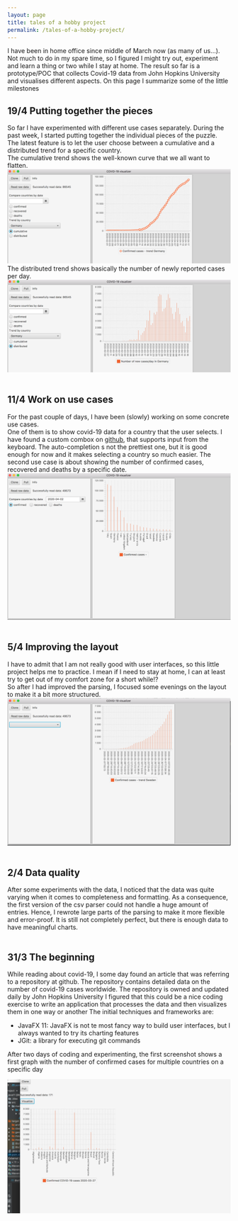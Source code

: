 ```yaml
---
layout: page
title: tales of a hobby project
permalink: /tales-of-a-hobby-project/
---
```

I have been in home office since middle of March now (as many of us...). Not much to do in my spare time, so I figured I might try out, experiment and learn a thing or two while I stay at home.
The result so far is a prototype/POC that collects Covid-19 data from John Hopkins University and visualises different aspects.
On this page I summarize some of the little milestones

## 19/4 Putting together the pieces
So far I have experimented with different use cases separately. During the past week, I started putting together the individual pieces of the puzzle.
<br/>
The latest feature is to let the user choose between a cumulative and a distributed trend for a specific country.<br/>
The cumulative trend shows the well-known curve that we all want to flatten.
![](/assets/covid19vis/cumulative.png)
The distributed trend shows basically the number of newly reported cases per day.
![](/assets/covid19vis/distributed.png)
<br/>
<br/>
## 11/4 Work on use cases
For the past couple of days, I have been (slowly) working on some concrete use cases.<br/>
One of them is to show covid-19 data for a country that the user selects.
I have found a custom combox on [github](https://github.com/jesuino/javafx-combox-autocomplete), that supports input from the keyboard. The auto-completion s not the prettiest one, but it is good enough for now and it makes selecting a country so much easier.
The second use case is about showing the number of confirmed cases, recovered and deaths by a specific date.
![](/assets/covid19vis/by-date.png)
<br/>
<br/>
## 5/4 Improving the layout
I have to admit that I am not really good with user interfaces, so this little project helps me to practice. I mean if I need to stay at home, I can at least try to get out of my comfort zone for a short while!?<br/>
So after I had improved the parsing, I focused some evenings on the layout to make it a bit more structured.
![](/assets/covid19vis/trend.png)
<br/>
<br/>

## 2/4 Data quality
After some experiments with the data, I noticed that the data was quite varying when it comes to completeness and formatting. As a consequence, the first version of the csv parser could not handle a huge amount of entries. Hence, I rewrote large parts of the parsing to make it more flexible and error-proof. It is still not completely perfect, but there is enough data to have meaningful charts.
<br/>
<br/>

## 31/3 The beginning
While reading about covid-19, I some day found an article that was referring to a repository at github. The repository contains detailed data on the number of covid-19 cases worldwide. The repository is owned and updated daily by John Hopkins University
I figured that this could be a nice coding exercise to write an application that processes the data and then visualizes them in one way or another
The initial techniques and frameworks are:

* JavaFX 11: JavaFX is not te most fancy way to build user interfaces, but I always wanted to try its charting features
* JGit: a library for executing git commands

After two days of coding and experimenting, the first screenshot shows a first graph with the number of confirmed cases for multiple countries on a specific day

![](/assets/covid19vis/initial.png)
